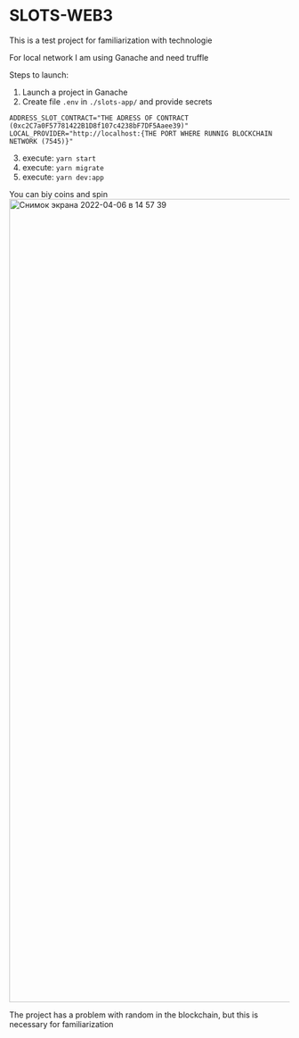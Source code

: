 # SLOTS-WEB3

This is a test project for familiarization with technologie

For local network I am using Ganache and need truffle

Steps to launch:

1. Launch a project in Ganache
2. Create file `.env` in `./slots-app/` and provide secrets

```
ADDRESS_SLOT_CONTRACT="THE ADRESS OF CONTRACT (0xc2C7a0F57781422B1D8f107c4238bF7DF5Aaee39)"
LOCAL_PROVIDER="http://localhost:{THE PORT WHERE RUNNIG BLOCKCHAIN NETWORK (7545)}"
```

3. execute: `yarn start`
4. execute: `yarn migrate`
5. execute: `yarn dev:app`

You can biy coins and spin
<img width="1440" alt="Снимок экрана 2022-04-06 в 14 57 39" src="https://user-images.githubusercontent.com/102209956/162048624-ab85affd-76df-49d9-87ab-9704b69faa23.png">

The project has a problem with random in the blockchain, but this is necessary for familiarization
